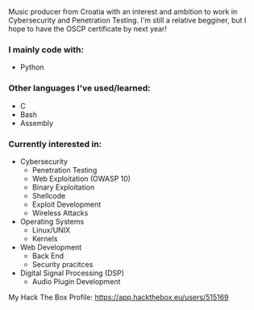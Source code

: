 Music producer from Croatia with an interest and ambition to work in Cybersecurity and Penetration Testing.
I'm still a relative begginer, but I hope to have the OSCP certificate by next year!

### I mainly code with:
  - Python 
  
### Other languages I've used/learned:
  - C
  - Bash
  - Assembly
  
### Currently interested in:
  - Cybersecurity
      - Penetration Testing
      - Web Exploitation (OWASP 10)
      - Binary Exploitation
      - Shellcode
      - Exploit Development
      - Wireless Attacks
  - Operating Systems
      - Linux/UNIX
      - Kernels
  - Web Development
      - Back End
      - Security pracitces
  - Digital Signal Processing (DSP)
      - Audio Plugin Development
  
My Hack The Box Profile:
https://app.hackthebox.eu/users/515169
